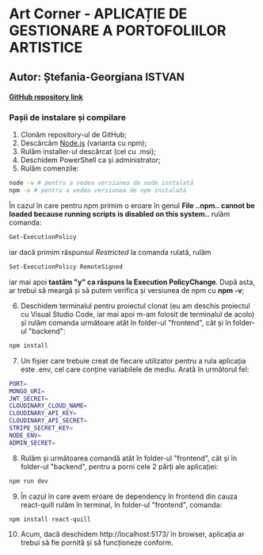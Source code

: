 # Art Corner - APLICAȚIE DE GESTIONARE A PORTOFOLIILOR ARTISTICE

## Autor: Ștefania-Georgiana ISTVAN

#### [**GitHub repository link**](https://github.com/Aniastef/Licenta)

### **Pașii de instalare și compilare**

1. Clonăm repository-ul de GitHub;
2. Descărcăm [Node.js](https://nodejs.org/en/download) (varianta cu npm);
3. Rulăm installer-ul descărcat (cel cu .msi);
4. Deschidem PowerShell ca și administrator;
5. Rulăm comenzile:

```bash
node -v # pentru a vedea versiunea de node instalată
npm -v # pentru a vedea versiunea de npm instalată
```

În cazul în care pentru npm primim o eroare în genul **File ..npm.. cannot be loaded because running scripts is disabled on this system..** rulăm comanda:

```bash
Get-ExecutionPolicy
```

iar dacă primim răspunsul _Restricted_ la comanda rulată, rulăm

```bash
Set-ExecutionPolicy RemoteSigned
```

iar mai apoi **tastăm "y" ca răspuns la Execution PolicyChange**. După asta, ar trebui să meargă și să putem verifica și versiunea de npm cu **npm -v**;

6. Deschidem terminalul pentru proiectul clonat (eu am deschis proiectul cu Visual Studio Code, iar mai apoi m-am folosit de terminalul de acolo) și rulăm comanda următoare atât în folder-ul "frontend", cât și în folder-ul "backend":

```bash
npm install
```

7. Un fișier care trebuie creat de fiecare utilizator pentru a rula aplicația este .env, cel care conține variabilele de mediu. Arată în următorul fel:

```bash
PORT=
MONGO_URI=
JWT_SECRET=
CLOUDINARY_CLOUD_NAME=
CLOUDINARY_API_KEY=
CLOUDINARY_API_SECRET=
STRIPE_SECRET_KEY=
NODE_ENV=
ADMIN_SECRET=
```

8. Rulăm și următoarea comandă atât în folder-ul "frontend", cât și în folder-ul "backend", pentru a porni cele 2 părți ale aplicației:

```bash
npm run dev
```

9. În cazul în care avem eroare de dependency în frontend din cauza react-quill rulăm în terminal, în folder-ul "frontend", comanda:

```bash
npm install react-quill
```

10. Acum, dacă deschidem http://localhost:5173/ în browser, aplicația ar trebui să fie pornită și să funcționeze conform.
